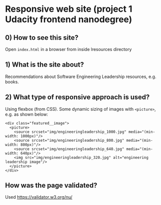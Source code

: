 # Responsive web site (project 1 Udacity frontend nanodegree)

## 0) How to see this site?

Open `index.html` in a browser from inside lresources directory

## 1) What is the site about?

Recommendations about Software Engineering Leadership resources, e.g. books.

## 2) What type of responsive approach is used?

Using flexbox (from CSS). Some dynamic sizing of images with `<picture>`, e.g. as shown below:

```
<div class="featured__image">
  <picture>
    <source srcset="img/engineeringleadership_1000.jpg" media="(min-width: 1000px)"/>
    <source srcset="img/engineeringleadership_800.jpg" media="(min-width: 800px)"/>
    <source srcset="img/engineeringleadership_640.jpg" media="(min-width: 640px)"/>
    <img src="img/engineeringleadership_320.jpg" alt="engineering leadership image"/>
  </picture>
</div>
```

## How was the page validated?

Used https://validator.w3.org/nu/

